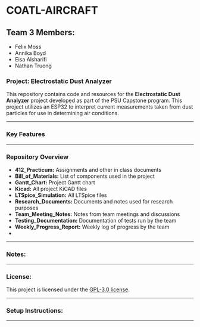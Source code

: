 # COATL-AIRCRAFT

## Team 3 Members:
- Felix Moss
- Annika Boyd
- Eisa Alsharifi
- Nathan Truong

### Project: Electrostatic Dust Analyzer

This repository contains code and resources for the **Electrostatic Dust Analyzer** project developed as part of the PSU Capstone program. This project utilizes an ESP32 to interpret current measurements taken from dust particles for use in determining air conditions. 

---

### Key Features

---

### Repository Overview

- **412_Practicum:** Assignments and other in class documents
- **Bill_of_Materials:** List of components used in the project
- **Gantt_Chart:** Project Gantt chart
- **Kicad:** All project KiCAD files
- **LTSpice_Simulation:** All LTSpice files
- **Research_Documents:** Documents and notes used for research purposes
- **Team_Meeting_Notes:** Notes from team meetings and discussions
- **Testing_Documentation:** Documentation of tests run by the team
- **Weekly_Progress_Report:** Weekly log of progress by the team
- 

---

### Notes:

---

### License:

This project is licensed under the [GPL-3.0 license](LICENSE).

---

### Setup Instructions:

---